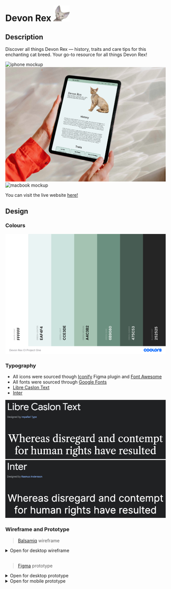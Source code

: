 # Devon Rex <img src="./assets/favicon/favicon.png" alt="devon rex face" height="50">

## Description

Discover all things Devon Rex — history, traits and care tips for this enchanting cat breed. Your go-to resource for all things Devon Rex!

![iphone mockup](/assets/images/mockuuups-iphone-mockup.webp)
![ipad mockup](/assets/images/mockuuups-ipad-air-mockup.webp)
![macbook mockup](/assets/images/mockuuups-macbook-pro-mockup.webp)

You can visit the live website [here!](https://t-minini.github.io/devon-rex-p1-ci/)

## **Design**

### **Colours**

![Coolors Palette](/assets/images/colour-palette.webp)

### **Typography**

- All icons were sourced though [Iconify](https://www.figma.com/community/plugin/735098390272716381/iconify) Figma plugin and [Font Awesome](https://fontawesome.com/)
- All fonts were sourced through [Google Fonts](https://fonts.google.com/)
- [Libre Caslon Text](https://fonts.google.com/specimen/Libre+Caslon+Text)
- [Inter](https://fonts.google.com/specimen/Inter)

![libre google fonts](/assets/images/libre-google-fonts.webp)
![inter google fonts](/assets/images/inter-google-fonts.webp)

### **Wireframe and Prototype**

> [Balsamiq](https://balsamiq.com/) wireframe

<details>
<summary> Open for desktop wireframe </summary>

![balsamiq wireframe](/assets/images/balsamiq-wireframe.webp)

</details>

<br>

> [Figma](https://www.figma.com/) prototype

<details>
<summary> Open for desktop prototype </summary>

![figma prototype](./assets/images/figma-desktop-prototype.webp)

</details>

<details>
<summary> Open for mobile prototype </summary>

![figma prototype](./assets/images/figma-mobile-prototype.webp)

</details>
